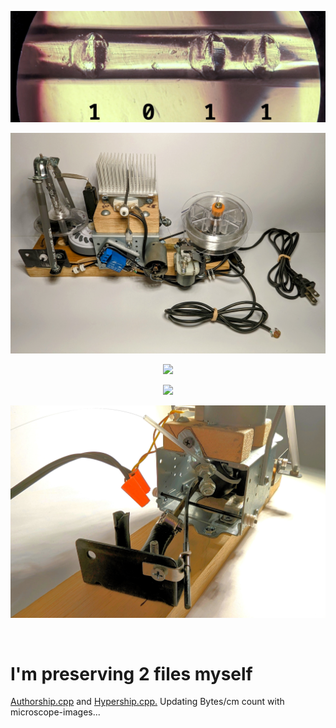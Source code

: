 <!---
Preserve data on fluorocarbon fishing line - imprescriptible multi-millennium storage.
-->



<p align="center">
  <img src="https://raw.githubusercontent.com/compromise-evident/CarbonRecord/main/Other/Data-on-the-line.png">
</p>

<p align="center">
  <img src="https://raw.githubusercontent.com/compromise-evident/CarbonRecord/main/Other/Device.jpg">
</p>

<p align="center">
  <img src="https://github.com/compromise-evident/CarbonRecord/blob/main/Other/CarbonRecord.av1">
</p>

<p align="center">
  <img src="https://github.com/compromise-evident/CarbonRecord/blob/main/Other/CarbonRecord.av1.mp4">
</p>

<p align="center">
  <img src="https://raw.githubusercontent.com/compromise-evident/CarbonRecord/main/Other/Version_1/Rubber-puller.jpg">
</p>

<br>

# I'm preserving 2 files myself

[Authorship.cpp](https://github.com/compromise-evident/Authorship) and [Hypership.cpp.](https://github.com/compromise-evident/Hypership) Updating Bytes/cm count with microscope-images...
